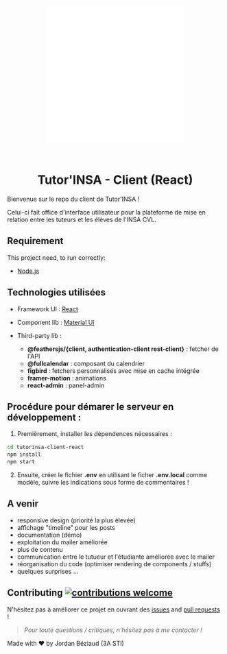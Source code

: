 <p align="center">
<img src="./public/../src/images/logo_tutorat.png" alt="Tutorinsa logo" align="center" style="width:320px">
</p>
<br />

<div align="center">

# Tutor'INSA - Client (React)

</div>

Bienvenue sur le repo du client de Tutor'INSA !

Celui-ci fait office d'interface utilisateur pour la plateforme de mise en relation entre les tuteurs et les élèves de l'INSA CVL. 

## Requirement

This project need, to run correctly:

+ [Node.js](https://nodejs.org/en/)
 
## Technologies utilisées

+ Framework UI : [React](https://fr.reactjs.org/)
+ Component lib : [Material Ui](https://material-ui.com/)
+ Third-party lib : 
    
    + **@feathersjs/{client, authentication-client
rest-client}** : fetcher de l'API
    + **@fullcalendar** : composant du calendrier
    + **figbird** : fetchers personnalisés avec mise en cache intégrée 
    + **framer-motion** : animations
    + **react-admin** : panel-admin
  

## Procédure pour démarer le serveur en développement : 

1) Premièrement, installer les dépendences nécessaires : 

```bash
cd tutorinsa-client-react
npm install
npm start
```

2) Ensuite, créer le fichier **.env** en utilisant le ficher **.env.local** comme modèle, suivre les indications sous forme de commentaires !  

## A venir 

+ responsive design (priorité la plus élevée)
+ affichage "timeline" pour les posts
+ documentation (démo)
+ exploitation du mailer améliorée
+ plus de contenu 
+ communication entre le tutueur et l'étudiante améliorée avec le mailer 
+ réorganisation du code (optimiser rendering de components / stuffs)
+ quelques surprises ...

## Contributing [![contributions welcome](https://img.shields.io/badge/contributions-welcome-brightgreen.svg?style=flat)](https://github.com/Campus-INSA-CVL/tutorinsa-client-react/issues)

N'hésitez pas à améliorer ce projet en ouvrant des [issues](https://github.com/Campus-INSA-CVL/tutorinsa-client-react/issues) and [pull requests](https://github.com/Campus-INSA-CVL/tutorinsa-client-react/pulls) !

> *Pour toute questions / critiques, n'hésitez pas à me contacter !* 

Made with ❤️ by Jordan Béziaud (3A STI)

